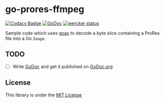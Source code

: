 # go-prores-ffmpeg

[![Codacy Badge](https://api.codacy.com/project/badge/Grade/c41088761cc74cb1a3f28142d20b481c)](https://www.codacy.com/app/amarburg/go-prores-ffmpeg?utm_source=github.com&utm_medium=referral&utm_content=amarburg/go-prores-ffmpeg&utm_campaign=badger)
[![GoDoc](https://godoc.org/github.com/amarburg/go-prores-ffmpeg?status.svg)](https://godoc.org/github.com/amarburg/go-prores-ffmpeg)
[![wercker status](https://app.wercker.com/status/3effa55de012feb5f91bc9c66c115fd2/s/master "wercker status")](https://app.wercker.com/project/byKey/3effa55de012feb5f91bc9c66c115fd2)

Sample code which uses [goav](https://github.com/amarburg/goav) to decode a byte slice containing a ProRes file into a Go `Image`.

## TODO

- [ ] Write [GoDoc](https://blog.golang.org/godoc-documenting-go-code) and get it published on [GoDoc.org](https://godoc.org/)


## License
This library is under the [MIT License](http://opensource.org/licenses/MIT)
